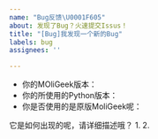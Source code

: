 ```yaml
---
name: "Bug反馈\U0001F605"
about: 发现了Bug？火速提交Issus！
title: "[Bug]我发现一个新的Bug"
labels: bug
assignees: ''

---
```


<!--⚠️请认真填写下列问题，以便开发者能精确修复问题-->
<!--🐧您可以先在Issues中搜索相关问题，可能会更快的解决问题-->

- 你的MOliGeek版本：
- 你的所使用的Python版本：
- 你是否使用的是原版MoliGeek呢：

它是如何出现的呢，请详细描述哦？
1. 
2. 
